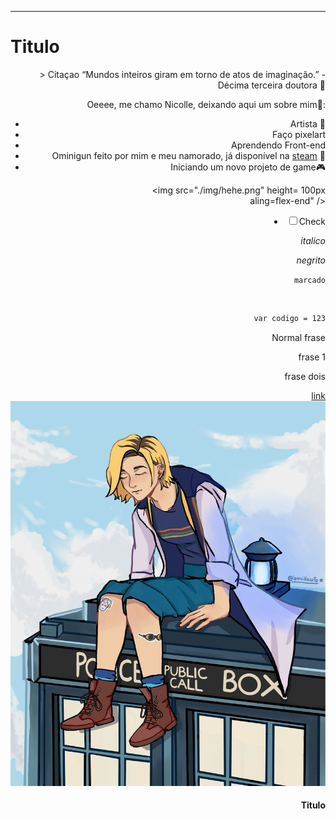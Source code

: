 
------------------- 
<h1>Titulo</h1>



<div align="right">
> Citaçao “Mundos inteiros giram em torno de atos de imaginação.” - Décima terceira doutora 🌙

Oeeee, me chamo Nicolle, deixando aqui um sobre mim🌱:

- Artista 🎨
- Faço pixelart
- Aprendendo Front-end 
- Ominigun feito por mim e meu namorado, já disponível na [steam](https://store.steampowered.com/app/3817830/Ominigun/) 🌟
- Iniciando um novo projeto de game🎮


<img src="./img/hehe.png" 
height= 100px  
aling=flex-end" />
 
<div 
- Lista
- Lista 1

- [ ] Check

_italico_

*negrito*

`marcado`

</div>

</br>

```bash
var codigo = 123
```
Normal frase

frase 1


frase dois

[link](https://bsky.app/profile/bynillearts.bsky.social)
![imagem](./img/bafkreiapd4l3tiruqv5yr2gubibfnpyjz7wvfktxgvltmzihhyzexbp42e.jpg)

#### Titulo